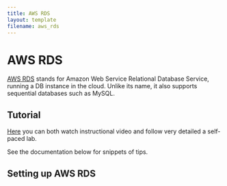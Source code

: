 ```yaml
---
title: AWS RDS
layout: template
filename: aws_rds
---
```


# AWS RDS

[AWS RDS](https://aws.amazon.com/rds/) stands for Amazon Web Service Relational Database Service, running a DB instance in the cloud. Unlike its name, it also supports sequential databases such as MySQL.

## Tutorial

[Here](https://aws.amazon.com/training/intro_series/) you can both watch instructional video and follow very detailed a self-paced lab.

See the documentation below for snippets of tips.

## Setting up AWS RDS

